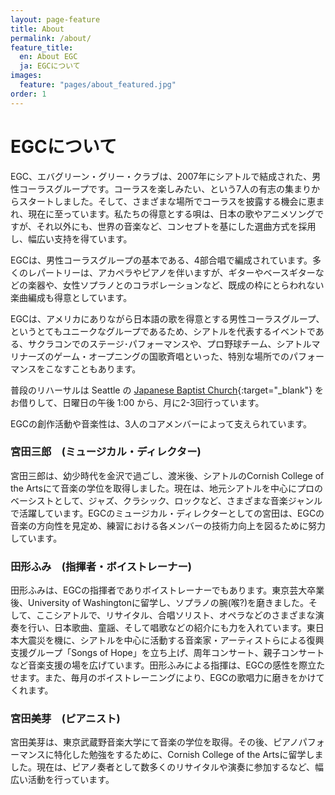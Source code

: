 ```yaml
---
layout: page-feature
title: About
permalink: /about/
feature_title:
  en: About EGC
  ja: EGCについて
images:
  feature: "pages/about_featured.jpg"
order: 1
---
```


# EGCについて

EGC、エバグリーン・グリー・クラブは、2007年にシアトルで結成された、男性コーラスグループです。コーラスを楽しみたい、という7人の有志の集まりからスタートしました。そして、さまざまな場所でコーラスを披露する機会に恵まれ、現在に至っています。私たちの得意とする唄は、日本の歌やアニメソングですが、それ以外にも、世界の音楽など、コンセプトを基にした選曲方式を採用し、幅広い支持を得ています。

EGCは、男性コーラスグループの基本である、4部合唱で編成されています。多くのレパートリーは、アカペラやピアノを伴いますが、ギターやベースギターなどの楽器や、女性ソプラノとのコラボレーションなど、既成の枠にとらわれない楽曲編成も得意としています。

EGCは、アメリカにありながら日本語の歌を得意とする男性コーラスグループ、というとてもユニークなグループであるため、シアトルを代表するイベントである、サクラコンでのステージ･パフォーマンスや、プロ野球チーム、シアトルマリナーズのゲーム・オープニングの国歌斉唱といった、特別な場所でのパフォーマンスをこなすこともあります。

普段のリハーサルは Seattle の [Japanese Baptist Church](https://goo.gl/maps/yMtgQaMnpmB2){:target="_blank"} をお借りして、日曜日の午後 1:00 から、月に2-3回行っています。

EGCの創作活動や音楽性は、3人のコアメンバーによって支えられています。

### 宮田三郎　(ミュージカル・ディレクター)
宮田三郎は、幼少時代を金沢で過ごし、渡米後、シアトルのCornish College of the Artsにて音楽の学位を取得しました。現在は、地元シアトルを中心にプロのベーシストとして、ジャズ、クラシック、ロックなど、さまざまな音楽ジャンルで活躍しています。EGCのミュージカル・ディレクターとしての宮田は、EGCの音楽の方向性を見定め、練習における各メンバーの技術力向上を図るために努力しています。

### 田形ふみ　(指揮者・ボイストレーナー)
田形ふみは、EGCの指揮者でありボイストレーナーでもあります。東京芸大卒業後、University of Washingtonに留学し、ソプラノの腕(喉?)を磨きました。そして、ここシアトルで、リサイタル、合唱ソリスト、オペラなどのさまざまな演奏を行い、日本歌曲、童謡、そして唱歌などの紹介にも力を入れています。東日本大震災を機に、シアトルを中心に活動する音楽家・アーティストらによる復興支援グループ「Songs of Hope」を立ち上げ、周年コンサート、親子コンサートなど音楽支援の場を広げています。田形ふみによる指揮は、EGCの感性を際立たせます。また、毎月のボイストレーニングにより、EGCの歌唱力に磨きをかけてくれます。

### 宮田美芽　(ピアニスト)
宮田美芽は、東京武蔵野音楽大学にて音楽の学位を取得。その後、ピアノパフォーマンスに特化した勉強をするために、Cornish College of the Artsに留学しました。現在は、ピアノ奏者として数多くのリサイタルや演奏に参加するなど、幅広い活動を行っています。